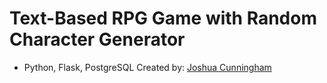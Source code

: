 # Text-Based RPG Game with Random Character Generator
- Python, Flask, PostgreSQL
Created by: [Joshua Cunningham](https://www.linkedin.com/in/joshua-cunningham-wa/)